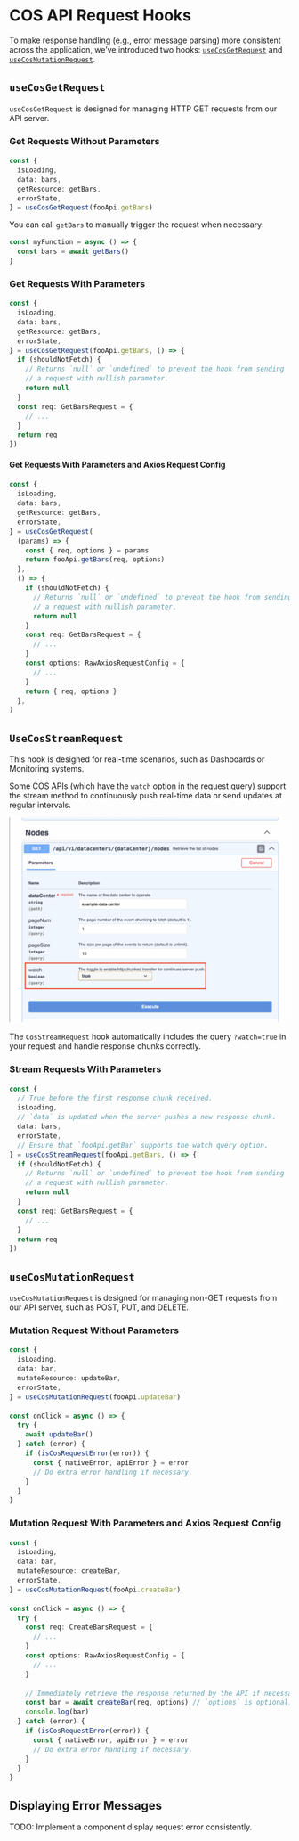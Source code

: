 # COS API Request Hooks

To make response handling (e.g., error message parsing) more consistent across the application, we’ve introduced two hooks: [`useCosGetRequest`](#usecosgetrequest) and [`useCosMutationRequest`](#usecosmutationrequest).

## `useCosGetRequest`

`useCosGetRequest` is designed for managing HTTP GET requests from our API server.

### Get Requests Without Parameters

```ts
const {
  isLoading,
  data: bars,
  getResource: getBars,
  errorState,
} = useCosGetRequest(fooApi.getBars)
```

You can call `getBars` to manually trigger the request when necessary:

```ts
const myFunction = async () => {
  const bars = await getBars()
}
```

### Get Requests With Parameters

```ts
const {
  isLoading,
  data: bars,
  getResource: getBars,
  errorState,
} = useCosGetRequest(fooApi.getBars, () => {
  if (shouldNotFetch) {
    // Returns `null` or `undefined` to prevent the hook from sending
    // a request with nullish parameter.
    return null
  }
  const req: GetBarsRequest = {
    // ...
  }
  return req
})
```

#### Get Requests With Parameters and Axios Request Config

```ts
const {
  isLoading,
  data: bars,
  getResource: getBars,
  errorState,
} = useCosGetRequest(
  (params) => {
    const { req, options } = params
    return fooApi.getBars(req, options)
  },
  () => {
    if (shouldNotFetch) {
      // Returns `null` or `undefined` to prevent the hook from sending
      // a request with nullish parameter.
      return null
    }
    const req: GetBarsRequest = {
      // ...
    }
    const options: RawAxiosRequestConfig = {
      // ...
    }
    return { req, options }
  },
)
```

## `UseCosStreamRequest`

This hook is designed for real-time scenarios, such as Dashboards or Monitoring systems.

Some COS APIs (which have the `watch` option in the request query) support the stream method to continuously push real-time data or send updates at regular intervals.

![API with watch option](./images/api-with-watch-option.png)

The `CosStreamRequest` hook automatically includes the query `?watch=true` in your request and handle response chunks correctly.

### Stream Requests With Parameters

```ts
const {
  // True before the first response chunk received.
  isLoading,
  // `data` is updated when the server pushes a new response chunk.
  data: bars,
  errorState,
  // Ensure that `fooApi.getBar` supports the watch query option.
} = useCosStreamRequest(fooApi.getBars, () => {
  if (shouldNotFetch) {
    // Returns `null` or `undefined` to prevent the hook from sending
    // a request with nullish parameter.
    return null
  }
  const req: GetBarsRequest = {
    // ...
  }
  return req
})
```

## `useCosMutationRequest`

`useCosMutationRequest` is designed for managing non-GET requests from our API server, such as POST, PUT, and DELETE.

### Mutation Request Without Parameters

```ts
const {
  isLoading,
  data: bar,
  mutateResource: updateBar,
  errorState,
} = useCosMutationRequest(fooApi.updateBar)

const onClick = async () => {
  try {
    await updateBar()
  } catch (error) {
    if (isCosRequestError(error)) {
      const { nativeError, apiError } = error
      // Do extra error handling if necessary.
    }
  }
}
```

### Mutation Request With Parameters and Axios Request Config

```ts
const {
  isLoading,
  data: bar,
  mutateResource: createBar,
  errorState,
} = useCosMutationRequest(fooApi.createBar)

const onClick = async () => {
  try {
    const req: CreateBarsRequest = {
      // ...
    }
    const options: RawAxiosRequestConfig = {
      // ...
    }

    // Immediately retrieve the response returned by the API if necessary.
    const bar = await createBar(req, options) // `options` is optional.
    console.log(bar)
  } catch (error) {
    if (isCosRequestError(error)) {
      const { nativeError, apiError } = error
      // Do extra error handling if necessary.
    }
  }
}
```

## Displaying Error Messages

TODO: Implement a component display request error consistently.
